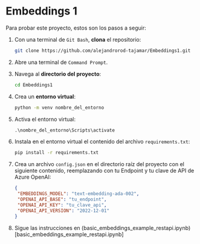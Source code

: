 # Embeddings 1

Para probar este proyecto, estos son los pasos a seguir:

1. Con una terminal de `Git Bash`, **clona** el repositorio:
   
   ```bash
   git clone https://github.com/alejandrorod-tajamar/Embeddings1.git
   ```
   
2. Abre una terminal de `Command Prompt`.
   
3. Navega al **directorio del proyecto**:
   
   ```cmd
   cd Embeddings1
   ```

4. Crea un **entorno virtual**:

   ```cmd
   python -m venv nombre_del_entorno
   ```

5. Activa el entorno virtual:

   ```cmd
   .\nombre_del_entorno\Scripts\activate
   ```

6. Instala en el entorno virtual el contenido del archivo `requirements.txt`:

   ```cmd
   pip install -r requirements.txt
   ```

7. Crea un archivo `config.json` en el directorio raíz del proyecto con el siguiente contenido, reemplazando con tu Endpoint y tu clave de API de Azure OpenAI:

   ```json
   {
    "EMBEDDINGS_MODEL": "text-embedding-ada-002",
    "OPENAI_API_BASE": "tu_endpoint",
    "OPENAI_API_KEY": "tu_clave_api",
    "OPENAI_API_VERSION": "2022-12-01"
   }
   ```

8. Sigue las instrucciones en (basic_embeddings_example_restapi.ipynb)[basic_embeddings_example_restapi.ipynb]
